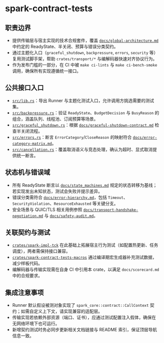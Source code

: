 # spark-contract-tests

## 职责边界
- 提供传输层与宿主实现的技术合规套件，覆盖 [`docs/global-architecture.md`](../../docs/global-architecture.md) 中约定的 ReadyState、半关闭、预算与错误分类契约。
- 通过主题化入口（`graceful_shutdown`, `backpressure`, `errors`, `security` 等）复用测试脚手架，帮助 `crates/transport/*` 与编解码器快速对齐协议行为。
- 作为发布门槛的一部分，在 CI 中被 `make ci-lints` 与 `make ci-bench-smoke` 调用，确保所有实现遵循统一接口。

## 公共接口入口
- [`src/lib.rs`](./src/lib.rs)：导出 Runner 与主题化测试入口，允许调用方挑选需要的测试集。
- [`src/backpressure.rs`](./src/backpressure.rs)：验证 `ReadyState`、`BudgetDecision` 与 `BusyReason` 的组合，涵盖队列、线程池、订阅预算等场景。
- [`src/graceful_shutdown.rs`](./src/graceful_shutdown.rs)：根据 [`docs/graceful-shutdown-contract.md`](../../docs/graceful-shutdown-contract.md) 检查半关闭流程。
- [`src/errors.rs`](./src/errors.rs)：断言 `ErrorCategory`/`CloseReason` 的映射符合 [`docs/error-category-matrix.md`](../../docs/error-category-matrix.md)。
- [`src/cancellation.rs`](./src/cancellation.rs)：覆盖取消语义与竞态处理，确认为超时、显式取消提供统一断言。

## 状态机与错误域
- 所有 ReadyState 断言以 [`docs/state_machines.md`](../../docs/state_machines.md) 规定的状态转移为基线；若实现发出未知状态，测试会失败并提示差异。
- 错误分类需符合 [`docs/error-hierarchy.md`](../../docs/error-hierarchy.md)，包括 `Timeout`、`SecurityViolation`、`ResourceExhausted` 等关键分支。
- 安全场景与 QUIC/TLS 相关用例参照 [`docs/transport-handshake-negotiation.md`](../../docs/transport-handshake-negotiation.md) 与 [`docs/safety-audit.md`](../../docs/safety-audit.md)。

## 关联契约与测试
- [`crates/spark-impl-tck`](../spark-impl-tck) 在此基础上拓展宿主行为测试（如配置热更新、任务调度），两者需保持接口兼容。
- [`crates/spark-contract-tests-macros`](../spark-contract-tests-macros) 通过编译期宏生成器补充测试数据，减少样板代码。
- 编解码器与传输实现需在自身 CI 中引用本 crate，以满足 `docs/scorecard.md` 中的合规要求。

## 集成注意事项
- Runner 默认假设被测对象实现了 `spark_core::contract::CallContext` 契约；如需自定义上下文，请实现兼容的适配层。
- 传输实现若依赖外部资源（端口、证书），应通过测试配置注入假体，确保在无网络环境下也可运行。
- 新增契约测试时务必同步更新相关文档链接与 README 索引，保证顶层导航信息一致。
